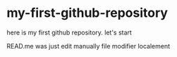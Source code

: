 # my-first-github-repository
here is my first github repository. let's start

READ.me was just edit manually
file modifier localement
